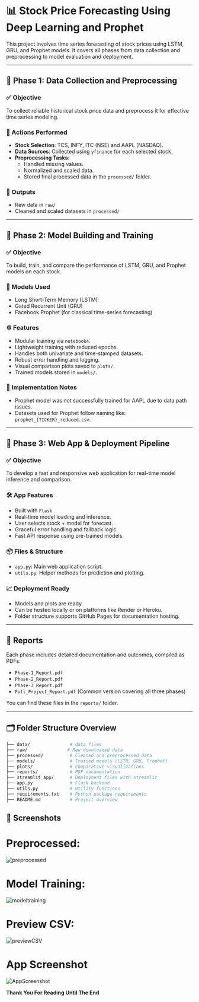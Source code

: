 # 📊 Stock Price Forecasting Using Deep Learning and Prophet

This project involves time series forecasting of stock prices using LSTM, GRU, and Prophet models. It covers all phases from data collection and preprocessing to model evaluation and deployment.

---

## 📁 Phase 1: Data Collection and Preprocessing

### ✅ Objective
To collect reliable historical stock price data and preprocess it for effective time series modeling.

### 📌 Actions Performed
- **Stock Selection**: TCS, INFY, ITC (NSE) and AAPL (NASDAQ).
- **Data Sources**: Collected using `yfinance` for each selected stock.
- **Preprocessing Tasks**:
  - Handled missing values.
  - Normalized and scaled data.
  - Stored final processed data in the `processed/` folder.

### 📂 Outputs
- Raw data in `raw/`
- Cleaned and scaled datasets in `processed/`

---

## 📁 Phase 2: Model Building and Training

### ✅ Objective
To build, train, and compare the performance of LSTM, GRU, and Prophet models on each stock.

### 🧠 Models Used
- Long Short-Term Memory (LSTM)
- Gated Recurrent Unit (GRU)
- Facebook Prophet (for classical time-series forecasting)

### ⚙️ Features
- Modular training via `notebook4`.
- Lightweight training with reduced epochs.
- Handles both univariate and time-stamped datasets.
- Robust error handling and logging.
- Visual comparison plots saved to `plots/`.
- Trained models stored in `models/`.

### 📌 Implementation Notes
- Prophet model was not successfully trained for AAPL due to data path issues.
- Datasets used for Prophet follow naming like: `prophet_{TICKER}_reduced.csv`.

---

## 📁 Phase 3: Web App & Deployment Pipeline

### ✅ Objective
To develop a fast and responsive web application for real-time model inference and comparison.

### 🛠️ App Features
- Built with `Flask`
- Real-time model loading and inference.
- User selects stock + model for forecast.
- Graceful error handling and fallback logic.
- Fast API response using pre-trained models.

### 📦 Files & Structure
- `app.py`: Main web application script.
- `utils.py`: Helper methods for prediction and plotting.

### 📈 Deployment Ready
- Models and plots are ready.
- Can be hosted locally or on platforms like Render or Heroku.
- Folder structure supports GitHub Pages for documentation hosting.

---

## 📂 Reports

Each phase includes detailed documentation and outcomes, compiled as PDFs:
- `Phase-1_Report.pdf`
- `Phase-2_Report.pdf`
- `Phase-3_Report.pdf`
- `Full_Project_Report.pdf` (Common version covering all three phases)

You can find these files in the `reports/` folder.

---

## 🗂️ Folder Structure Overview

```bash
├── data/               # data files
├── raw/               # Raw downloaded data
├── processed/          # Cleaned and preprocessed data
├── models/             # Trained models (LSTM, GRU, Prophet)
├── plots/              # Comparative visualizations
├── reports/            # PDF documentation
├── streamlit_app/      # Deployment files with streamlit
├── app.py              # Flask backend
├── utils.py            # Utility functions
├── requirements.txt    # Python package requirements
├── README.md           # Project overview
```
## 📸 Screenshots
# Preprocessed:
![preprocessed](https://github.com/user-attachments/assets/f8566906-d331-4446-852f-75f21807be33)

# Model Training:
![modeltraining](https://github.com/user-attachments/assets/c31437b0-2801-4bbc-b740-c1b4572cdb10)

# Preview CSV:
![previewCSV](https://github.com/user-attachments/assets/b8e0dea8-56a5-4f7c-8e7c-9659e73316c2)

# App Screenshot
![AppScreenshot](https://github.com/user-attachments/assets/4bc56a93-6e7a-45a5-aac2-1b85d1124dab)

**Thank You For Reading Until The End**
